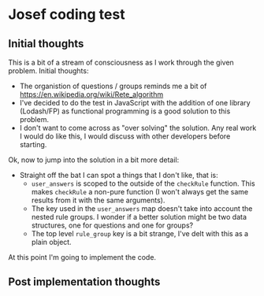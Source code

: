 # Josef coding test

## Initial thoughts

This is a bit of a stream of consciousness as I work through the given problem. Initial thoughts:

* The organistion of questions / groups reminds me a bit of https://en.wikipedia.org/wiki/Rete_algorithm
* I've decided to do the test in JavaScript with the addition of one library (Lodash/FP) as functional programming is a good solution to this problem.
* I don't want to come across as "over solving" the solution. Any real work I would do like this, I would discuss with other developers before starting.

Ok, now to jump into the solution in a bit more detail:

* Straight off the bat I can spot a things that I don't like, that is:
    * `user_answers` is scoped to the outside of the `checkRule` function. This makes `checkRule` a non-pure function (I won't always get the same results from it with the same arguments).
    * The key used in the `user_answers` map doesn't take into account the nested rule groups. I wonder if a better solution might be two data structures, one for questions and one for groups?
    * The top level `rule_group` key is a bit strange, I've delt with this as a plain object.

At this point I'm going to implement the code.


## Post implementation thoughts
